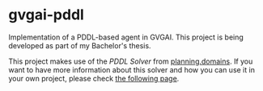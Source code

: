 # gvgai-pddl
Implementation of a PDDL-based agent in GVGAI. This project is being developed as part
of my Bachelor's thesis.

This project makes use of the *PDDL Solver* from [planning.domains](http://planning.domains/).
If you want to have more information about this solver and how you can use it in
your own project, please check [the following page](http://solver.planning.domains/).
